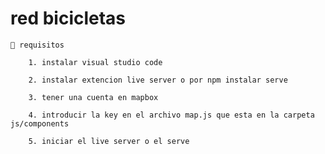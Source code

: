 # red bicicletas

    👋 requisitos

        1. instalar visual studio code

        2. instalar extencion live server o por npm instalar serve

        3. tener una cuenta en mapbox

        4. introducir la key en el archivo map.js que esta en la carpeta js/components

        5. iniciar el live server o el serve

